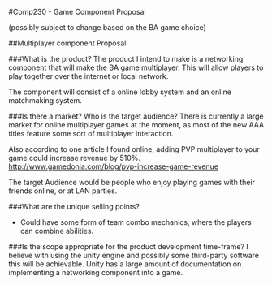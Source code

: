 #Comp230 - Game Component Proposal

(possibly subject to change based on the BA game choice)

##Multiplayer component Proposal 

###What is the product?
The product I intend to make is a networking component that will make the BA game multiplayer.
This will allow players to play together over the internet or local network.

The component will consist of a online lobby system and an online matchmaking system.

###Is there a market? Who is the target audience?
There is currently a large market for online multiplayer games at the moment, as most of the new AAA titles feature some sort of multiplayer interaction. 

Also according to one article I found online, adding PVP multiplayer to your game could increase revenue by 510%.
http://www.gamedonia.com/blog/pvp-increase-game-revenue

The target Audience would be people who enjoy playing games with their friends online, or at LAN parties.

###What are the unique selling points?

* Could have some form of team combo mechanics, where the players can combine abilities.


###Is the scope appropriate for the product development time-frame?
I believe with using the unity engine and possibly some third-party software this will be achievable. 
Unity has a large amount of documentation on implementing a networking component into a game.